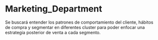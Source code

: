 # Marketing_Department
Se buscará entender los patrones de comportamiento del cliente, hábitos de compra y segmentar en diferentes cluster para poder enfocar una estrategia posterior de venta a cada segmento.
